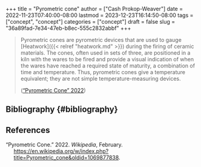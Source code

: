 +++
title = "Pyrometric cone"
author = ["Cash Prokop-Weaver"]
date = 2022-11-23T07:40:00-08:00
lastmod = 2023-12-23T16:14:50-08:00
tags = ["concept", "concept"]
categories = ["concept"]
draft = false
slug = "36a89fad-7e34-47eb-b8ec-555c2832abbf"
+++

> Pyrometric cones are pyrometric devices that are used to gauge [Heatwork]({{< relref "heatwork.md" >}}) during the firing of ceramic materials. The cones, often used in sets of three, are positioned in a kiln with the wares to be fired and provide a visual indication of when the wares have reached a required state of maturity, a combination of time and temperature. Thus, pyrometric cones give a temperature equivalent; they are not simple temperature-measuring devices.
>
> (<a href="#citeproc_bib_item_1">“Pyrometric Cone” 2022</a>)


## Bibliography {#bibliography}

## References

<style>.csl-entry{text-indent: -1.5em; margin-left: 1.5em;}</style><div class="csl-bib-body">
  <div class="csl-entry"><a id="citeproc_bib_item_1"></a>“Pyrometric Cone.” 2022. <i>Wikipedia</i>, February. <a href="https://en.wikipedia.org/w/index.php?title=Pyrometric_cone&oldid=1069877838">https://en.wikipedia.org/w/index.php?title=Pyrometric_cone&#38;oldid=1069877838</a>.</div>
</div>
